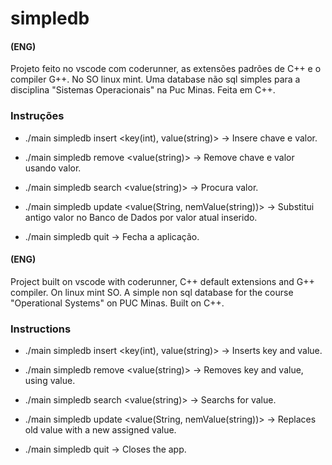 # simpledb

#### (ENG)

Projeto feito no vscode com coderunner, as extensões padrões de C++ e o compiler G++. No SO linux mint.
Uma database não sql simples para a disciplina "Sistemas Operacionais" na Puc Minas. Feita em C++.

### Instruções

- ./main simpledb insert <key(int), value(string)> -> Insere chave e valor.

- ./main simpledb remove <value(string)> -> Remove chave e valor usando valor.

- ./main simpledb search <value(string)> -> Procura valor.

- ./main simpledb update <value(String, nemValue(string))> -> Substitui antigo valor no Banco de Dados por valor atual inserido.

- ./main simpledb quit -> Fecha a aplicação.

#### (ENG)
Project built on vscode with coderunner, C++ default extensions and G++ compiler. On linux mint SO. 
A simple non sql database for the course "Operational Systems" on PUC Minas. Built on C++.

### Instructions

- ./main simpledb insert <key(int), value(string)> -> Inserts key and value.

- ./main simpledb remove <value(string)> -> Removes key and value, using value.

- ./main simpledb search <value(string)> -> Searchs for value.

- ./main simpledb update <value(String, nemValue(string))> -> Replaces old value with a new assigned value.

- ./main simpledb quit -> Closes the app.


